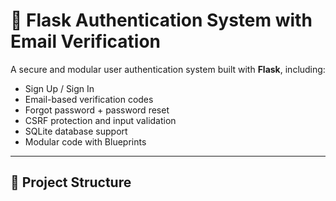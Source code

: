 # 🔐 Flask Authentication System with Email Verification

A secure and modular user authentication system built with **Flask**, including:

- Sign Up / Sign In
- Email-based verification codes
- Forgot password + password reset
- CSRF protection and input validation
- SQLite database support
- Modular code with Blueprints

---

## 📁 Project Structure
